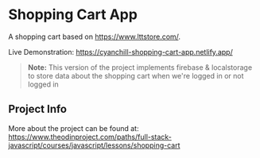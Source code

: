 # Shopping Cart App

A shopping cart based on https://www.lttstore.com/.

Live Demonstration: https://cyanchill-shopping-cart-app.netlify.app/

> **Note:** This version of the project implements firebase & localstorage to store data about the shopping cart
> when we're logged in or not logged in

## Project Info

More about the project can be found at: https://www.theodinproject.com/paths/full-stack-javascript/courses/javascript/lessons/shopping-cart
